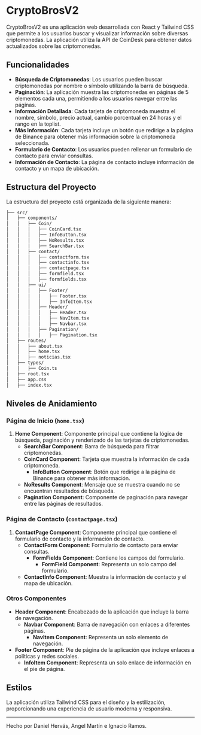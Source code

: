 # CryptoBrosV2

CryptoBrosV2 es una aplicación web desarrollada con React y Tailwind CSS que permite a los usuarios buscar y visualizar información sobre diversas criptomonedas. La aplicación utiliza la API de CoinDesk para obtener datos actualizados sobre las criptomonedas.

## Funcionalidades

- **Búsqueda de Criptomonedas**: Los usuarios pueden buscar criptomonedas por nombre o símbolo utilizando la barra de búsqueda.
- **Paginación**: La aplicación muestra las criptomonedas en páginas de 5 elementos cada una, permitiendo a los usuarios navegar entre las páginas.
- **Información Detallada**: Cada tarjeta de criptomoneda muestra el nombre, símbolo, precio actual, cambio porcentual en 24 horas y el rango en la toplist.
- **Más Información**: Cada tarjeta incluye un botón que redirige a la página de Binance para obtener más información sobre la criptomoneda seleccionada.
- **Formulario de Contacto**: Los usuarios pueden rellenar un formulario de contacto para enviar consultas.
- **Información de Contacto**: La página de contacto incluye información de contacto y un mapa de ubicación.

## Estructura del Proyecto

La estructura del proyecto está organizada de la siguiente manera:

```markdown
├── src/
│   ├── components/
│   │   ├── Coin/
│   │   │   ├── CoinCard.tsx
│   │   │   ├── InfoButton.tsx
│   │   │   ├── NoResults.tsx
│   │   │   ├── SearchBar.tsx
│   │   ├── contact/
│   │   │   ├── contactform.tsx
│   │   │   ├── contactinfo.tsx
│   │   │   ├── contactpage.tsx
│   │   │   ├── formfield.tsx
│   │   │   ├── formfields.tsx
│   │   ├── ui/
│   │   │   ├── Footer/
│   │   │   │   ├── Footer.tsx
│   │   │   │   ├── InfoItem.tsx
│   │   │   ├── Header/
│   │   │   │   ├── Header.tsx
│   │   │   │   ├── NavItem.tsx
│   │   │   │   ├── Navbar.tsx
│   │   │   ├── Pagination/
│   │   │   │   ├── Pagination.tsx
│   ├── routes/
│   │   ├── about.tsx
│   │   ├── home.tsx
│   │   ├── noticias.tsx
│   ├── types/
│   │   ├── Coin.ts
│   ├── root.tsx
│   ├── app.css
│   ├── index.tsx
```
## Niveles de Anidamiento

### Página de Inicio (`home.tsx`)

1. **Home Component**: Componente principal que contiene la lógica de búsqueda, paginación y renderizado de las tarjetas de criptomonedas.
   - **SearchBar Component**: Barra de búsqueda para filtrar criptomonedas.
   - **CoinCard Component**: Tarjeta que muestra la información de cada criptomoneda.
     - **InfoButton Component**: Botón que redirige a la página de Binance para obtener más información.
   - **NoResults Component**: Mensaje que se muestra cuando no se encuentran resultados de búsqueda.
   - **Pagination Component**: Componente de paginación para navegar entre las páginas de resultados.

### Página de Contacto (`contactpage.tsx`)

1. **ContactPage Component**: Componente principal que contiene el formulario de contacto y la información de contacto.
   - **ContactForm Component**: Formulario de contacto para enviar consultas.
     - **FormFields Component**: Contiene los campos del formulario.
       - **FormField Component**: Representa un solo campo del formulario.
   - **ContactInfo Component**: Muestra la información de contacto y el mapa de ubicación.

### Otros Componentes

- **Header Component**: Encabezado de la aplicación que incluye la barra de navegación.
  - **Navbar Component**: Barra de navegación con enlaces a diferentes páginas.
    - **NavItem Component**: Representa un solo elemento de navegación.
- **Footer Component**: Pie de página de la aplicación que incluye enlaces a políticas y redes sociales.
  - **InfoItem Component**: Representa un solo enlace de información en el pie de página.

## Estilos

La aplicación utiliza Tailwind CSS para el diseño y la estilización, proporcionando una experiencia de usuario moderna y responsiva.

---

Hecho por Daniel Hervás, Angel Martín e Ignacio Ramos.
